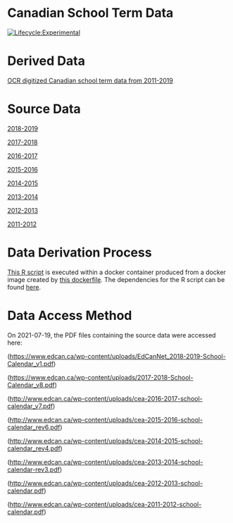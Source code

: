 Canadian School Term Data
=========================

[![Lifecycle:Experimental](https://img.shields.io/badge/Lifecycle-Experimental-339999)](<Redirect-URL>)

# Derived Data

[OCR digitized Canadian school term data from 2011-2019](https://raw.githubusercontent.com/davidearn/iidda/master/data/school-terms-canada/derived-data/ocr-extracts.csv)

# Source Data

[2018-2019](https://raw.githubusercontent.com/davidearn/iidda/master/data/school-terms-canada/source-data/EdCanNet_2018-2019-School-Calendar_v1.pdf)

[2017-2018](https://raw.githubusercontent.com/davidearn/iidda/master/data/school-terms-canada/source-data/2017-2018-School-Calendar_v8.pdf)

[2016-2017](https://raw.githubusercontent.com/davidearn/iidda/master/data/school-terms-canada/source-data/cea-2016-2017-school-calendar_v7.pdf)

[2015-2016](https://raw.githubusercontent.com/davidearn/iidda/master/data/school-terms-canada/source-data/cea-2015-2016-school-calendar_rev6.pdf)

[2014-2015](https://raw.githubusercontent.com/davidearn/iidda/master/data/school-terms-canada/source-data/cea-2014-2015-school-calendar_rev4.pdf)

[2013-2014](https://raw.githubusercontent.com/davidearn/iidda/master/data/school-terms-canada/source-data/cea-2013-2014-school-calendar-rev3.pdf)

[2012-2013](https://raw.githubusercontent.com/davidearn/iidda/master/data/school-terms-canada/source-data/cea-2012-2013-school-calendar.pdf)

[2011-2012](https://raw.githubusercontent.com/davidearn/iidda/master/data/school-terms-canada/source-data/cea-2011-2012-school-calendar.pdf)

# Data Derivation Process

[This R script](https://github.com/davidearn/iidda/blob/main/data/school-terms-canada/conversion-scripts/school_term_ocr.R) is executed within a docker container produced from a docker image created by [this dockerfile](https://github.com/davidearn/iidda/blob/main/data/school-terms-canada/dockerfile). The dependencies for the R script can be found [here](https://github.com/stevencarlislewalker/iidda-tools/tree/main/R/iidda/R).

# Data Access Method

On 2021-07-19, the PDF files containing the source data were accessed here:

(https://www.edcan.ca/wp-content/uploads/EdCanNet_2018-2019-School-Calendar_v1.pdf)

(https://www.edcan.ca/wp-content/uploads/2017-2018-School-Calendar_v8.pdf)

(http://www.edcan.ca/wp-content/uploads/cea-2016-2017-school-calendar_v7.pdf)

(http://www.edcan.ca/wp-content/uploads/cea-2015-2016-school-calendar_rev6.pdf)

(http://www.edcan.ca/wp-content/uploads/cea-2014-2015-school-calendar_rev4.pdf)

(http://www.edcan.ca/wp-content/uploads/cea-2013-2014-school-calendar-rev3.pdf)

(http://www.edcan.ca/wp-content/uploads/cea-2012-2013-school-calendar.pdf)

(http://www.edcan.ca/wp-content/uploads/cea-2011-2012-school-calendar.pdf)
